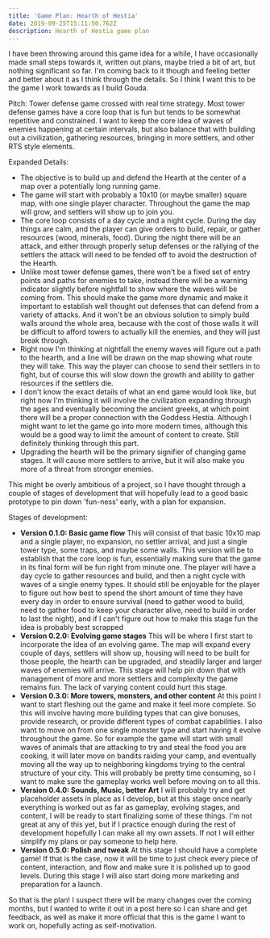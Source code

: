 ```yaml
---
title: 'Game Plan: Hearth of Hestia'
date: 2019-09-25T15:11:50.762Z
description: Hearth of Hestia game plan
---
```

I have been throwing around this game idea for a while, I have occasionally made small steps towards it, written out plans, maybe tried a bit of art, but nothing significant so far. I'm coming back to it though and feeling better and better about it as I think through the details. So I think I want this to be the game I work towards as I build Gouda. 

Pitch: Tower defense game crossed with real time strategy. Most tower defense games have a core loop that is fun but tends to be somewhat repetitive and constrained. I want to keep the core idea of waves of enemies happening at certain intervals, but also balance that with building out a civilization, gathering resources, bringing in more settlers, and other RTS style elements. 

Expanded Details:
- The objective is to build up and defend the Hearth at the center of a map over a potentially long running game.
- The game will start with probably a 10x10 (or maybe smaller) square map, with one single player character. Throughout the game the map will grow, and settlers will show up to join you. 
- The core loop consists of a day cycle and a night cycle. During the day things are calm, and the player can give orders to build, repair, or gather resources (wood, minerals, food). During the night there will be an attack, and either through properly setup defenses or the rallying of the settlers the attack will need to be fended off to avoid the destruction of the Hearth. 
- Unlike most tower defense games, there won't be a fixed set of entry points and paths for enemies to take, instead there will be a warning indicator slightly before nightfall to show where the waves will be coming from. This should make the game more dynamic and make it important to establish well thought out defenses that can defend from a variety of attacks. And it won't be an obvious solution to simply build walls around the whole area, because with the cost of those walls it will be difficult to afford towers to actually kill the enemies, and they will just break through. 
- Right now I'm thinking at nightfall the enemy waves will figure out a path to the hearth, and a line will be drawn on the map showing what route they will take. This way the player can choose to send their settlers in to fight, but of course this will slow down the growth and ability to gather resources if the settlers die. 
- I don't know the exact details of what an end game would look like, but right now I'm thinking it will involve the civilization expanding through the ages and eventually becoming the ancient greeks, at which point there will be a proper connection with the Goddess Hestia. Although I might want to let the game go into more modern times, although this would be a good way to limit the amount of content to create. Still definitely thinking through this part. 
- Upgrading the hearth will be the primary signifier of changing game stages. It will cause more settlers to arrive, but it will also make you more of a threat from stronger enemies.


This might be overly ambitious of a project, so I have thought through a couple of stages of development that will hopefully lead to a good basic prototype to pin down 'fun-ness' early, with a plan for expansion.

Stages of development:
- **Version 0.1.0: Basic game flow**
This will consist of that basic 10x10 map and a single player, no expansion, no settler arrival, and just a single tower type, some traps, and maybe some walls. This version will be to establish that the core loop is fun, essentially making sure that the game in its final form will be fun right from minute one. The player will have a day cycle to gather resources and build, and then a night cycle with waves of a single enemy types. It should still be enjoyable for the player to figure out how best to spend the short amount of time they have every day in order to ensure survival (need to gather wood to build, need to gather food to keep your character alive, need to build in order to last the night), and if I can't figure out how to make this stage fun the idea is probably best scrapped
- **Version 0.2.0: Evolving game stages**
This will be where I first start to incorporate the idea of an evolving game. The map will expand every couple of days, settlers will show up, housing will need to be built for those people, the hearth can be upgraded, and steadily larger and larger waves of enemies will arrive. This stage will help pin down that with management of more and more settlers and complexity the game remains fun. The lack of varying content could hurt this stage.
- **Version 0.3.0: More towers, monsters, and other content**
At this point I want to start fleshing out the game and make it feel more complete. So this will involve having more building types that can give bonuses, provide research, or provide different types of combat capabilities. I also want to move on from one single monster type and start having it evolve throughout the game. So for example the game will start with small waves of animals that are attacking to try and steal the food you are cooking, it will later move on bandits raiding your camp, and eventually moving all the way up to neighboring kingdoms trying to the central structure of your city. This will probably be pretty time consuming, so I want to make sure the gameplay works well before moving on to all this.
- **Version 0.4.0: Sounds, Music, better Art**
I will probably try and get placeholder assets in place as I develop, but at this stage once nearly everything is worked out as far as gameplay, evolving stages, and content, I will be ready to start finalizing some of these things. I'm not great at any of this yet, but if I practice enough during the rest of development hopefully I can make all my own assets. If not I will either simplify my plans or pay someone to help here.
- **Version 0.5.0: Polish and tweak**
At this stage I should have a complete game! If that is the case, now it will be time to just check every piece of content, interaction, and flow and make sure it is polished up to good levels. During this stage I will also start doing more marketing and preparation for a launch.


So that is the plan! I suspect there will be many changes over the coming months, but I wanted to write it out in a post here so I can share and get feedback, as well as make it more official that this is the game I want to work on, hopefully acting as self-motivation.
